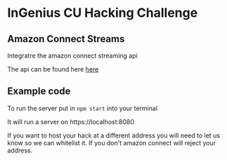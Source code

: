 # InGenius CU Hacking Challenge

## Amazon Connect Streams
Integratre the amazon connect streaming api

The api can be found here [here](https://github.com/aws/amazon-connect-streams)

## Example code

To run the server put in `npm start` into your terminal

It will run a server on https://localhost:8080

If you want to host your hack at a different address you will need to let us know so we can whitelist it. If you don't amazon connect will reject your address.
